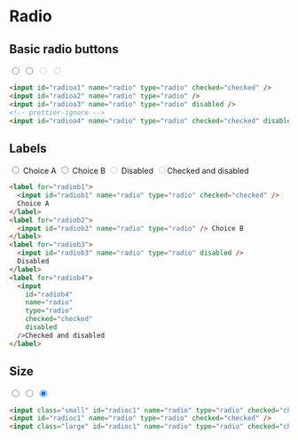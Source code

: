 <style>
 @import "../../../src/inputs/input-base.css";
  @import "../../../src/inputs/checkbox.css";
</style>

# Radio

## Basic radio buttons

<div class="example-wrapper">
  <div class="example row">
   <input id="radioa1" name="radio" type="radio" checked="checked">
   <input id="radioa2" name="radio" type="radio">
   <input id="radioa3" name="radio" type="radio" disabled>
   <input id="radioa4" name="radio" type="radio" checked="checked" disabled>
  </div>

```html
<input id="radioa1" name="radio" type="radio" checked="checked" />
<input id="radioa2" name="radio" type="radio" />
<input id="radioa3" name="radio" type="radio" disabled />
<!-- prettier-ignore -->
<input id="radioa4" name="radio" type="radio" checked="checked" disabled>
```

</div>

## Labels

<div class="example-wrapper">
  <div class="example row">
    <label for="radiob1"><input id="radiob1" name="radio" type="radio" checked="checked"> Choice A</label>
    <label for="radiob2"><input id="radiob2" name="radio" type="radio"> Choice B</label>
    <label for="radiob3"><input id="radiob3" name="radio" type="radio" disabled> Disabled</label>
     <label for="radiob4"><input id="radiob4" name="radio" type="radio" checked="checked" disabled>Checked and disabled</label>
  </div>

```html
<label for="radiob1">
  <input id="radiob1" name="radio" type="radio" checked="checked" />
  Choice A
</label>
<label for="radiob2">
  <input id="radiob2" name="radio" type="radio" /> Choice B
</label>
<label for="radiob3">
  <input id="radiob3" name="radio" type="radio" disabled />
  Disabled
</label>
<label for="radiob4">
  <input
    id="radiob4"
    name="radio"
    type="radio"
    checked="checked"
    disabled
  />Checked and disabled
</label>
```

</div>

## Size

<div class="example-wrapper">
  <div class="example row">
   <input class="small" id="radioc1" name="radio" type="radio" checked="checked">
   <input id="radioc1" name="radio" type="radio" checked="checked">
   <input class="large" id="radioc1" name="radio" type="radio" checked="checked">

  </div>

```html
<input class="small" id="radioc1" name="radio" type="radio" checked="checked" />
<input id="radioc1" name="radio" type="radio" checked="checked" />
<input class="large" id="radioc1" name="radio" type="radio" checked="checked" />
```

</div>

